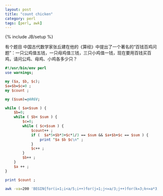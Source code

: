 ```yaml
---
layout: post
title: "count chicken"
category: perl
tags: [perl, awk]
---
```

{% include JB/setup %}

有个题目
中国古代数学家张丘建在他的《算经》中提出了一个著名的“百钱百鸡问题”：一只公鸡值五钱，一只母鸡值三钱，三只小鸡值一钱，现在要用百钱买百鸡，请问公鸡、母鸡、小鸡各多少只？

```perl
#!/usr/bin/env perl 
use warnings;

my ($a, $b, $c);  
$a=$b=$c=0 ;
my $count ;

my ($sum)=@ARGV;

while ( $a<$sum ) {
    $b=0;
    while ( $b< $sum ) {
        $c=0;
        while ( $c<$sum ) {
            $count++ ;
            if (  $a*5+$b*3+$c*1/3 == $sum && $a+$b+$c == $sum ) {
                print "$a $b $c\n" ;
            }
            $c++ ;
        }
        $b++ ;
    }
    $a ++ ;
}

print $count ;
```

```bash
awk -va=200 'BEGIN{for(i=1;i<a/5;i++)for(j=1;j<=a/3;j++)for(k=3;k<=a*3;k+=3)if(i+j+k==a && i*5+j*3+k/3==a)print i,j,k}'
```
